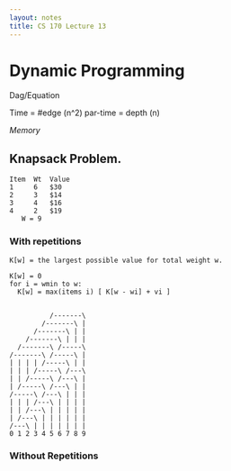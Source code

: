```yaml
---
layout: notes
title: CS 170 Lecture 13
---
```


# Dynamic Programming

Dag/Equation

Time = #edge (n^2)
par-time = depth (n)

_Memory_


## Knapsack Problem.

    Item  Wt  Value
    1     6   $30
    2     3   $14
    3     4   $16
    4     2   $19
       W = 9

### With repetitions

    K[w] = the largest possible value for total weight w.

    K[w] = 0
    for i = wmin to w:
      K[w] = max(items i) [ K[w - wi] + vi ] 


              /-------\
            /-------\ |
          /-------\ | |
        /-------\ | | |
      /-------\ /-----\
    /-------\ /-----\ |
    | | | | /-----\ | |
    | | | /-----\ /---\
    | | /-----\ /---\ |
    | /-----\ /---\ | |
    /-----\ /---\ | | |
    | | | /---\ | | | |
    | | /---\ | | | | |
    | /---\ | | | | | |
    /---\ | | | | | | |
    0 1 2 3 4 5 6 7 8 9

### Without Repetitions

